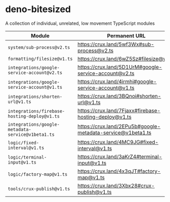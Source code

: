 # deno-bitesized
A collection of individual, unrelated, low movement TypeScript modules

| Module | Permanent URL |
|---|---|
| `system/sub-process@v2.ts` | https://crux.land/5wf3Wx#sub-process@v2.ts |
| `formatting/filesize@v1.ts` | https://crux.land/6wZ5Sz#filesize@v1.ts |
| `integrations/google-service-account@v2.ts` | https://crux.land/5D1UrM#google-service-account@v2.ts |
| `integrations/google-service-account@v1.ts` | https://crux.land/4irmhi#google-service-account@v1.ts |
| `integrations/shorten-url@v1.ts` | https://crux.land/3BQnoi#shorten-url@v1.ts |
| `integrations/firebase-hosting-deploy@v1.ts` | https://crux.land/7Fjaxx#firebase-hosting-deploy@v1.ts |
| `integrations/google-metadata-service@v1beta1.ts` | https://crux.land/2EPu5b#google-metadata-service@v1beta1.ts |
| `logic/fixed-interval@v1.ts` | https://crux.land/4MC9JG#fixed-interval@v1.ts |
| `logic/terminal-input@v1.ts` | https://crux.land/3aKrZ4#terminal-input@v1.ts |
| `logic/factory-map@v1.ts` | https://crux.land/4x3qJT#factory-map@v1.ts |
| `tools/crux-publish@v1.ts` | https://crux.land/3Xbx28#crux-publish@v1.ts |